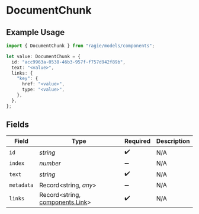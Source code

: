 # DocumentChunk

## Example Usage

```typescript
import { DocumentChunk } from "ragie/models/components";

let value: DocumentChunk = {
  id: "acc9963a-0538-46b3-957f-f757d942f89b",
  text: "<value>",
  links: {
    "key": {
      href: "<value>",
      type: "<value>",
    },
  },
};
```

## Fields

| Field                                                              | Type                                                               | Required                                                           | Description                                                        |
| ------------------------------------------------------------------ | ------------------------------------------------------------------ | ------------------------------------------------------------------ | ------------------------------------------------------------------ |
| `id`                                                               | *string*                                                           | :heavy_check_mark:                                                 | N/A                                                                |
| `index`                                                            | *number*                                                           | :heavy_minus_sign:                                                 | N/A                                                                |
| `text`                                                             | *string*                                                           | :heavy_check_mark:                                                 | N/A                                                                |
| `metadata`                                                         | Record<string, *any*>                                              | :heavy_minus_sign:                                                 | N/A                                                                |
| `links`                                                            | Record<string, [components.Link](../../models/components/link.md)> | :heavy_check_mark:                                                 | N/A                                                                |